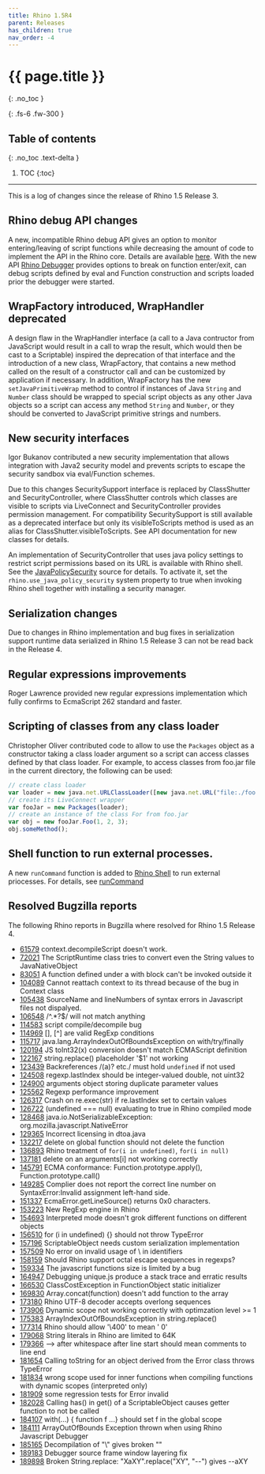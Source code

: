 ```yaml
---
title: Rhino 1.5R4
parent: Releases
has_children: true
nav_order: -4
---
```


# {{ page.title }}
{: .no_toc }

{: .fs-6 .fw-300 }

## Table of contents
{: .no_toc .text-delta }

1. TOC
{:toc}

---
This is a log of changes since the release of Rhino 1.5 Release 3.

## Rhino debug API changes
A new, incompatible Rhino debug API gives an option to monitor entering/leaving of script functions while decreasing the amount of code to implement the API in the Rhino core. Details are available [here](1.5r4_debug_api_changes.md). With the new API [Rhino Debugger](../../_tools/debugger.md) provides options to break on function enter/exit, can debug scripts defined by eval and Function construction and scripts loaded prior the debugger were started.

## WrapFactory introduced, WrapHandler deprecated
A design flaw in the WrapHandler interface (a call to a Java contructor from JavaScript would result in a call to wrap the result, which would then be cast to a Scriptable) inspired the deprecation of that interface and the introduction of a new class, WrapFactory, that contains a new method called on the result of a constructor call and can be customized by application if necessary.
In addition, WrapFactory has the new `setJavaPrimitiveWrap` method to control if instances of Java `String` and `Number` class should be wrapped to special script objects as any other Java objects so a script can access any method `String` and `Number`, or they should be converted to JavaScript primitive strings and numbers.

## New security interfaces
Igor Bukanov contributed a new security implementation that allows integration with Java2 security model and prevents scripts to escape the security sandbox via eval/Function schemes.

Due to this changes SecuritySupport interface is replaced by ClassShutter and SecurityController, where ClassShutter controls which classes are visible to scripts via LiveConnect and SecurityController provides permission management. For compatibility SecuritySupport is still available as a deprecated interface but only its visibleToScripts method is used as an alias for ClassShutter.visibleToScripts. See API documentation for new classes for details.

An implementation of SecurityController that uses java policy settings to restrict script permissions based on its URL is available with Rhino shell. See the [JavaPolicySecurity](https://javadoc.io/doc/org.mozilla/rhino/latest/org/mozilla/javascript/tools/shell/JavaPolicySecurity.html) source for details. To activate it, set the `rhino.use_java_policy_security` system property to true when invoking Rhino shell together with installing a security manager.

## Serialization changes
Due to changes in Rhino implementation and bug fixes in serialization support runtime data serialized in Rhino 1.5 Release 3 can not be read back in the Release 4.

## Regular expressions improvements
Roger Lawrence provided new regular expressions implementation which fully confirms to EcmaScript 262 standard and faster.

## Scripting of classes from any class loader
Christopher Oliver contributed code to allow to use the `Packages` object as a constructor taking a class loader argument so a script can access classes defined by that class loader. For example, to access classes from foo.jar file in the current directory, the following can be used:
```js
// create class loader
var loader = new java.net.URLClassLoader([new java.net.URL("file:./foo.jar")]);
// create its LiveConnect wrapper
var fooJar = new Packages(loader);
// create an instance of the class For from foo.jar
var obj = new fooJar.Foo(1, 2, 3);
obj.someMethod();
```

## Shell function to run external processes.
A new `runCommand` function is added to [Rhino Shell](../../_tools/shell.md) to run external priocesses. For details, see [runCommand](https://javadoc.io/doc/org.mozilla/rhino/latest/org/mozilla/javascript/tools/shell/Global.html#runCommand-org.mozilla.javascript.Context-org.mozilla.javascript.Scriptable-java.lang.Object:A-org.mozilla.javascript.Function-)

## Resolved Bugzilla reports
The following Rhino reports in Bugzilla where resolved for Rhino 1.5 Release 4.
- [61579](http://bugzilla.mozilla.org/show_bug.cgi?id=61579) context.decompileScript doesn't work.
- [72021](http://bugzilla.mozilla.org/show_bug.cgi?id=72021) The ScriptRuntime class tries to convert even the String values to JavaNativeObject
- [83051](http://bugzilla.mozilla.org/show_bug.cgi?id=83051) A function defined under a with block can't be invoked outside it
- [104089](http://bugzilla.mozilla.org/show_bug.cgi?id=104089) Cannot reattach context to its thread because of the bug in Context class
- [105438](http://bugzilla.mozilla.org/show_bug.cgi?id=105438) SourceName and lineNumbers of syntax errors in Javascript files not dispalyed.
- [106548](http://bugzilla.mozilla.org/show_bug.cgi?id=106548) /^.*?$/ will not match anything
- [114583](http://bugzilla.mozilla.org/show_bug.cgi?id=114583) script compile/decompile bug
- [114969](http://bugzilla.mozilla.org/show_bug.cgi?id=114969) [], [^] are valid RegExp conditions
- [115717](http://bugzilla.mozilla.org/show_bug.cgi?id=115717) java.lang.ArrayIndexOutOfBoundsException on with/try/finally
- [120194](http://bugzilla.mozilla.org/show_bug.cgi?id=120194) JS toInt32(x) conversion doesn't match ECMAScript definition
- [122167](http://bugzilla.mozilla.org/show_bug.cgi?id=122167) string.replace() placeholder '$1' not working
- [123439](http://bugzilla.mozilla.org/show_bug.cgi?id=123439) Backreferences /(a)? etc./ must hold `undefined` if not used
- [124508](http://bugzilla.mozilla.org/show_bug.cgi?id=124508) regexp.lastIndex should be integer-valued double, not uint32
- [124900](http://bugzilla.mozilla.org/show_bug.cgi?id=124900) arguments object storing duplicate parameter values
- [125562](http://bugzilla.mozilla.org/show_bug.cgi?id=125562) Regexp performance improvement
- [126317](http://bugzilla.mozilla.org/show_bug.cgi?id=126317) Crash on re.exec(str) if re.lastIndex set to certain values
- [126722](http://bugzilla.mozilla.org/show_bug.cgi?id=126722) (undefined === null) evaluating to true in Rhino compiled mode
- [128468](http://bugzilla.mozilla.org/show_bug.cgi?id=128468) java.io.NotSerializableException: org.mozilla.javascript.NativeError
- [129365](http://bugzilla.mozilla.org/show_bug.cgi?id=129365) Incorrect licensing in dtoa.java
- [132217](http://bugzilla.mozilla.org/show_bug.cgi?id=132217) delete on global function should not delete the function
- [136893](http://bugzilla.mozilla.org/show_bug.cgi?id=136893) Rhino treatment of `for(i in undefined)`, `for(i in null)`
- [137181](http://bugzilla.mozilla.org/show_bug.cgi?id=137181) delete on an arguments[i] not working correctly
- [145791](http://bugzilla.mozilla.org/show_bug.cgi?id=145791) ECMA conformance: Function.prototype.apply(), Function.prototype.call()
- [149285](http://bugzilla.mozilla.org/show_bug.cgi?id=149285) Complier does not report the correct line number on SyntaxError:Invalid assignment left-hand side.
- [151337](http://bugzilla.mozilla.org/show_bug.cgi?id=151337) EcmaError.getLineSource() returns 0x0 characters.
- [153223](http://bugzilla.mozilla.org/show_bug.cgi?id=153223) New RegExp engine in Rhino
- [154693](http://bugzilla.mozilla.org/show_bug.cgi?id=154693) Interpreted mode doesn't grok different functions on different objects
- [156510](http://bugzilla.mozilla.org/show_bug.cgi?id=156510) for (i in undefined) {} should not throw TypeError
- [157196](http://bugzilla.mozilla.org/show_bug.cgi?id=157196) ScriptableObject needs custom serialization implementation
- [157509](http://bugzilla.mozilla.org/show_bug.cgi?id=157509) No error on invalid usage of \ in identifiers
- [158159](http://bugzilla.mozilla.org/show_bug.cgi?id=158159) Should Rhino support octal escape sequences in regexps?
- [159334](http://bugzilla.mozilla.org/show_bug.cgi?id=159334) The javascript functions size is limited by a bug
- [164947](http://bugzilla.mozilla.org/show_bug.cgi?id=164947) Debugging unique.js produce a stack trace and erratic results
- [166530](http://bugzilla.mozilla.org/show_bug.cgi?id=166530) ClassCostException in FunctionObject static initializer
- [169830](http://bugzilla.mozilla.org/show_bug.cgi?id=169830) Array.concat(function) doesn't add function to the array
- [173180](http://bugzilla.mozilla.org/show_bug.cgi?id=173180) Rhino UTF-8 decoder accepts overlong sequences
- [173906](http://bugzilla.mozilla.org/show_bug.cgi?id=173906) Dynamic scope not working correctly with optimzation level >= 1
- [175383](http://bugzilla.mozilla.org/show_bug.cgi?id=175383) ArrayIndexOutOfBoundsException in string.replace()
- [177314](http://bugzilla.mozilla.org/show_bug.cgi?id=177314) Rhino should allow '\400' to mean ' 0'
- [179068](http://bugzilla.mozilla.org/show_bug.cgi?id=179068) String literals in Rhino are limited to 64K
- [179366](http://bugzilla.mozilla.org/show_bug.cgi?id=179366) --> after whitespace after line start should mean comments to line end
- [181654](http://bugzilla.mozilla.org/show_bug.cgi?id=181654) Calling toString for an object derived from the Error class throws TypeError
- [181834](http://bugzilla.mozilla.org/show_bug.cgi?id=181834) wrong scope used for inner functions when compiling functions with dynamic scopes (interpreted only)
- [181909](http://bugzilla.mozilla.org/show_bug.cgi?id=181909) some regression tests for Error invalid
- [182028](http://bugzilla.mozilla.org/show_bug.cgi?id=182028) Calling has() in get() of a ScriptableObject causes getter function to not be called
- [184107](http://bugzilla.mozilla.org/show_bug.cgi?id=184107) with(...) { function f ...} should set f in the global scope
- [184111](http://bugzilla.mozilla.org/show_bug.cgi?id=184111) ArrayOutOfBounds Exception thrown when using Rhino Javascript Debugger
- [185165](http://bugzilla.mozilla.org/show_bug.cgi?id=185165) Decompilation of "\\" gives broken "\"
- [189183](http://bugzilla.mozilla.org/show_bug.cgi?id=189183) Debugger source frame window layering fix
- [189898](http://bugzilla.mozilla.org/show_bug.cgi?id=189898) Broken String.replace: "XaXY".replace("XY", "--") gives --aXY